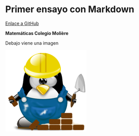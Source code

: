 # Primer ensayo con Markdown


[Enlace a GitHub](https://github.com)


**Matemáticas Colegio Molière**


Debajo viene una imagen


![Sin titulo](construccion.png)